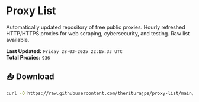 # Proxy List

Automatically updated repository of free public proxies. Hourly refreshed HTTP/HTTPS proxies for web scraping, cybersecurity, and testing. Raw list available.

**Last Updated:** `Friday 28-03-2025 22:15:33 UTC`  
**Total Proxies:** `936`

## 📥 Download
```bash
curl -O https://raw.githubusercontent.com/theriturajps/proxy-list/main/proxies.txt
